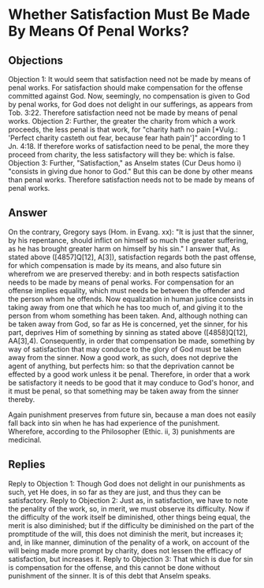 # Whether Satisfaction Must Be Made By Means Of Penal Works?
## Objections
Objection 1: It would seem that satisfaction need not be made by means of penal works. For satisfaction should make compensation for the offense committed against God. Now, seemingly, no compensation is given to God by penal works, for God does not delight in our sufferings, as appears from Tob. 3:22. Therefore satisfaction need not be made by means of penal works.
Objection 2: Further, the greater the charity from which a work proceeds, the less penal is that work, for "charity hath no pain [*Vulg.: 'Perfect charity casteth out fear, because fear hath pain']" according to 1 Jn. 4:18. If therefore works of satisfaction need to be penal, the more they proceed from charity, the less satisfactory will they be: which is false.
Objection 3: Further, "Satisfaction," as Anselm states (Cur Deus homo i) "consists in giving due honor to God." But this can be done by other means than penal works. Therefore satisfaction needs not to be made by means of penal works.
## Answer
On the contrary, Gregory says (Hom. in Evang. xx): "It is just that the sinner, by his repentance, should inflict on himself so much the greater suffering, as he has brought greater harm on himself by his sin."
I answer that, As stated above ([4857]Q[12], A[3]), satisfaction regards both the past offense, for which compensation is made by its means, and also future sin wherefrom we are preserved thereby: and in both respects satisfaction needs to be made by means of penal works. For compensation for an offense implies equality, which must needs be between the offender and the person whom he offends. Now equalization in human justice consists in taking away from one that which he has too much of, and giving it to the person from whom something has been taken. And, although nothing can be taken away from God, so far as He is concerned, yet the sinner, for his part, deprives Him of something by sinning as stated above ([4858]Q[12], AA[3],4). Consequently, in order that compensation be made, something by way of satisfaction that may conduce to the glory of God must be taken away from the sinner. Now a good work, as such, does not deprive the agent of anything, but perfects him: so that the deprivation cannot be effected by a good work unless it be penal. Therefore, in order that a work be satisfactory it needs to be good that it may conduce to God's honor, and it must be penal, so that something may be taken away from the sinner thereby.

Again punishment preserves from future sin, because a man does not easily fall back into sin when he has had experience of the punishment. Wherefore, according to the Philosopher (Ethic. ii, 3) punishments are medicinal.
## Replies
Reply to Objection 1: Though God does not delight in our punishments as such, yet He does, in so far as they are just, and thus they can be satisfactory.
Reply to Objection 2: Just as, in satisfaction, we have to note the penality of the work, so, in merit, we must observe its difficulty. Now if the difficulty of the work itself be diminished, other things being equal, the merit is also diminished; but if the difficulty be diminished on the part of the promptitude of the will, this does not diminish the merit, but increases it; and, in like manner, diminution of the penality of a work, on account of the will being made more prompt by charity, does not lessen the efficacy of satisfaction, but increases it.
Reply to Objection 3: That which is due for sin is compensation for the offense, and this cannot be done without punishment of the sinner. It is of this debt that Anselm speaks.